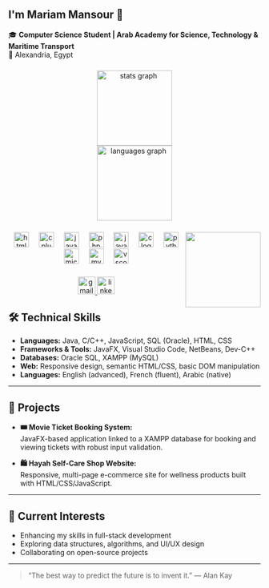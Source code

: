 <h2 align="left">I'm Mariam Mansour 👋</h2>


🎓 **Computer Science Student | Arab Academy for Science, Technology & Maritime Transport**  
📍 Alexandria, Egypt  

###
<div align="center">
    <img src="https://github-readme-stats.vercel.app/api?username=Mariam-Mansour23&hide_title=false&hide_rank=false&show_icons=true&include_all_commits=true&count_private=true&disable_animations=false&theme=dracula&locale=en&hide_border=false" height="150" alt="stats graph"/><br>
    <img src="https://github-readme-stats.vercel.app/api/top-langs?username=Mariam-Mansour23&locale=en&hide_title=false&layout=compact&card_width=320&langs_count=5&theme=dracula&hide_border=false" height="150" alt="languages graph"  />

</div>

###

<img align="right" height="150" src=""  />

###

<div align="center">
  <img src="https://skillicons.dev/icons?i=html" height="30" alt="html5 logo"  />
  <img width="12" />
  <img src="https://cdn.simpleicons.org/c++/00599C" height="30" alt="cplusplus logo"  />
  <img width="12" />
  <img src="https://cdn.jsdelivr.net/gh/devicons/devicon/icons/javascript/javascript-original.svg" height="30" alt="javascript logo"  />
  <img width="12" />
  <img src="https://cdn.jsdelivr.net/gh/devicons/devicon/icons/php/php-original.svg" height="30" alt="php logo"  />
  <img width="12" />
  <img src="https://cdn.jsdelivr.net/gh/devicons/devicon/icons/java/java-original.svg" height="30" alt="java logo"  />
  <img width="12" />
  <img src="https://skillicons.dev/icons?i=c" height="30" alt="c logo"  />
  <img width="12" />
  <img src="https://cdn.jsdelivr.net/gh/devicons/devicon/icons/python/python-original.svg" height="30" alt="python logo"  />
  <img src="https://cdn.jsdelivr.net/gh/devicons/devicon/icons/microsoftsqlserver/microsoftsqlserver-plain.svg" height="30" alt="microsoftsqlserver logo"  />
  <img width="12" />
  <img src="https://cdn.jsdelivr.net/gh/devicons/devicon/icons/mysql/mysql-original.svg" height="30" alt="mysql logo"  />
  <img width="12" />
  <img src="https://cdn.jsdelivr.net/gh/devicons/devicon/icons/vscode/vscode-original.svg" height="30" alt="vscode logo"  />
</div>

###

<div align="center">
  <a href="mariam.mansour2027@gmail.com" target="_blank">
    <img src="https://img.shields.io/static/v1?message=Gmail&logo=gmail&label=&color=D14836&logoColor=white&labelColor=&style=for-the-badge" height="35" alt="gmail logo"  />
  </a>
  <a href="https://www.linkedin.com/in/mariam-mansour-92a427356" target="_blank">
    <img src="https://img.shields.io/static/v1?message=LinkedIn&logo=linkedin&label=&color=0077B5&logoColor=white&labelColor=&style=for-the-badge" height="35" alt="linkedin logo"  />
  </a>
</div>


###

## 🛠️ Technical Skills

- **Languages:** Java, C/C++, JavaScript, SQL (Oracle), HTML, CSS
- **Frameworks & Tools:** JavaFX, Visual Studio Code, NetBeans, Dev-C++
- **Databases:** Oracle SQL, XAMPP (MySQL)
- **Web:** Responsive design, semantic HTML/CSS, basic DOM manipulation
- **Languages:** English (advanced), French (fluent), Arabic (native)

---

## 🚀 Projects

- **🎟️ Movie Ticket Booking System:**  
  JavaFX-based application linked to a XAMPP database for booking and viewing tickets with robust input validation.

- **🛍️ Hayah Self-Care Shop Website:**  
  Responsive, multi-page e-commerce site for wellness products built with HTML/CSS/JavaScript.

---

## 🌱 Current Interests

- Enhancing my skills in full-stack development  
- Exploring data structures, algorithms, and UI/UX design  
- Collaborating on open-source projects

---

> “The best way to predict the future is to invent it.” — Alan Kay
